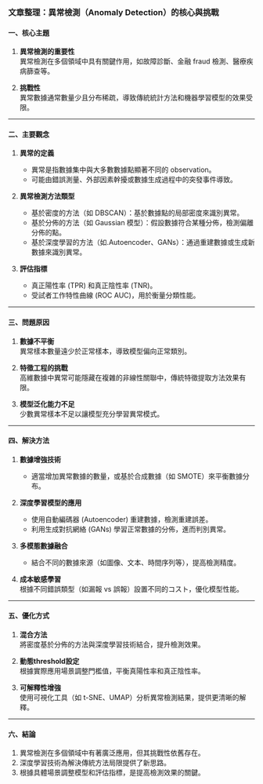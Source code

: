 ### 文章整理：異常檢測（Anomaly Detection）的核心與挑戰

#### 一、核心主題
1. **異常檢測的重要性**  
   異常檢測在多個領域中具有關鍵作用，如故障診斷、金融 fraud 檢測、醫療疾病篩查等。

2. **挑戰性**  
   異常數據通常數量少且分布稀疏，導致傳統統計方法和機器學習模型的效果受限。

---

#### 二、主要觀念
1. **異常的定義**  
   - 異常是指數據集中與大多數數據點顯著不同的 observation。
   - 可能由錯誤測量、外部因素幹擾或數據生成過程中的突發事件導致。

2. **異常檢測方法類型**  
   - 基於密度的方法（如 DBSCAN）：基於數據點的局部密度來識別異常。
   - 基於分佈的方法（如 Gaussian 模型）：假設數據符合某種分佈，檢測偏離分佈的點。
   - 基於深度學習的方法（如.Autoencoder、GANs）：通過重建數據或生成新數據來識別異常。

3. **評估指標**  
   - 真正陽性率 (TPR) 和真正陰性率 (TNR)。
   - 受試者工作特性曲線 (ROC AUC)，用於衡量分類性能。

---

#### 三、問題原因
1. **數據不平衡**  
   異常樣本數量遠少於正常樣本，導致模型偏向正常類別。

2. **特徵工程的挑戰**  
   高維數據中異常可能隱藏在複雜的非線性關聯中，傳統特徵提取方法效果有限。

3. **模型泛化能力不足**  
   少數異常樣本不足以讓模型充分學習異常模式。

---

#### 四、解決方法
1. **數據增強技術**  
   - 適當增加異常數據的數量，或基於合成數據（如 SMOTE）來平衡數據分布。

2. **深度學習模型的應用**  
   - 使用自動編碼器 (Autoencoder) 重建數據，檢測重建誤差。
   - 利用生成對抗網絡 (GANs) 學習正常數據的分佈，進而判別異常。

3. **多模態數據融合**  
   - 結合不同的數據來源（如圖像、文本、時間序列等），提高檢測精度。

4. **成本敏感學習**  
   根據不同錯誤類型（如漏報 vs 誤報）設置不同的コスト，優化模型性能。

---

#### 五、優化方式
1. **混合方法**  
   將密度基於分佈的方法與深度學習技術結合，提升檢測效果。

2. **動態threshold設定**  
   根據實際應用場景調整門檻值，平衡真陽性率和真正陰性率。

3. **可解釋性增強**  
   使用可視化工具（如 t-SNE、UMAP）分析異常檢測結果，提供更清晰的解釋。

---

#### 六、結論
1. 異常檢測在多個領域中有著廣泛應用，但其挑戰性依舊存在。
2. 深度學習技術為解決傳統方法局限提供了新思路。
3. 根據具體場景調整模型和評估指標，是提高檢測效果的關鍵。